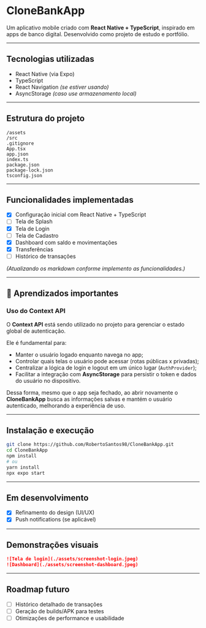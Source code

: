 
# CloneBankApp

Um aplicativo mobile criado com **React Native + TypeScript**, inspirado em apps de banco digital. Desenvolvido como projeto de estudo e portfólio.

---

##  Tecnologias utilizadas

- React Native (via Expo)
- TypeScript
- React Navigation *(se estiver usando)*
- AsyncStorage *(caso use armazenamento local)*

---

##  Estrutura do projeto

```text
/assets
/src
.gitignore
App.tsx
app.json
index.ts
package.json
package-lock.json
tsconfig.json
````

---

## Funcionalidades implementadas

* [x] Configuração inicial com React Native + TypeScript
* [ ] Tela de Splash
* [x] Tela de Login
* [ ] Tela de Cadastro
* [x] Dashboard com saldo e movimentações
* [x] Transferências
* [ ] Histórico de transações

*(Atualizando os markdown conforme implemento as funcionalidades.)*

---

## 📖 Aprendizados importantes

### Uso do Context API

O **Context API** está sendo utilizado no projeto para gerenciar o estado global de autenticação.  

Ele é fundamental para:
- Manter o usuário logado enquanto navega no app;
- Controlar quais telas o usuário pode acessar (rotas públicas x privadas);
- Centralizar a lógica de login e logout em um único lugar (`AuthProvider`);
- Facilitar a integração com **AsyncStorage** para persistir o token e dados do usuário no dispositivo.

Dessa forma, mesmo que o app seja fechado, ao abrir novamente o **CloneBankApp** busca as informações salvas e mantém o usuário autenticado, melhorando a experiência de uso.

---

## Instalação e execução

```bash
git clone https://github.com/RobertoSantos98/CloneBankApp.git
cd CloneBankApp
npm install
# ou
yarn install
npx expo start
```

---

## Em desenvolvimento

* [x] Refinamento do design (UI/UX)
* [x] Push notifications (se aplicável)

---

## Demonstrações visuais

```markdown
![Tela de login](./assets/screenshot-login.jpeg)
![Dashboard](./assets/screenshot-dashboard.jpeg)
```

---

## Roadmap futuro

* [ ] Histórico detalhado de transações
* [ ] Geração de builds/APK para testes
* [ ] Otimizações de performance e usabilidade
